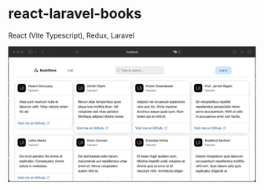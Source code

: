 # react-laravel-books
 React (Vite Typescript), Redux, Laravel

![BookStore Animation Preview](bookstore-fabwert.gif)
